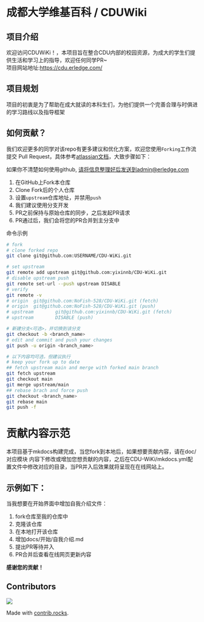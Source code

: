 # 成都大学维基百科 / CDUWiki

## 项目介绍

欢迎访问CDUWiKi！，本项目旨在整合CDU内部的校园资源，为成大的学生们提供生活和学习上的指导，欢迎任何同学PR~  
项目网站地址:https://cdu.erledge.com/

## 项目规划

项目的初衷是为了帮助在成大就读的本科生们，为他们提供一个完善合理与时俱进的学习路线以及指导框架

## 如何贡献？

我们欢迎更多的同学对该repo有更多建议和优化方案，欢迎您使用`Forking`工作流提交 Pull
Request，具体参考[atlassian文档](https://www.atlassian.com/git/tutorials/comparing-workflows/forking-workflow)，大致步骤如下：

如果你不清楚如何使用github, 请将信息整理好后发送到admin@erledge.com

1. 在GitHub上Fork本仓库
2. Clone Fork后的个人仓库
3. 设置`upstream`仓库地址，并禁用`push`
4. 我们建议使用分支开发
5. PR之前保持与原始仓库的同步，之后发起PR请求
6. PR通过后，我们会将您的PR合并到主分支中

命令示例

```bash
# fork
# clone forked repo
git clone git@github.com:USERNAME/CDU-WiKi.git

# set upstream
git remote add upstream git@github.com:yixinnb/CDU-WiKi.git
# disable upstream push
git remote set-url --push upstream DISABLE
# verify
git remote -v
# origin  git@github.com:NoFish-528/CDU-WiKi.git (fetch)
# origin  git@github.com:NoFish-528/CDU-WiKi.git (push)
# upstream        git@github.com:yixinnb/CDU-WiKi.git (fetch)
# upstream        DISABLE (push)

# 新建分支<可选>，并切换到该分支
git checkout -b <branch_name>
# edit and commit and push your changes
git push -u origin <branch_name>

# 以下内容均可选，但建议执行
# keep your fork up to date
## fetch upstream main and merge with forked main branch
git fetch upstream
git checkout main
git merge upstream/main
## rebase brach and force push
git checkout <branch_name>
git rebase main
git push -f
```

# 贡献内容示范

本项目基于mkdocs构建完成，当您fork到本地后，如果想要贡献内容，请在doc/对应模块
内容下修改或增加您想贡献的内容，之后在CDU-WiKi/mkdocs.yml配置文件中修改对应的目录，当PR并入后效果就将呈现在在线网站上。

## 示例如下：

当我想要在开始界面中增加自我介绍文件：

1. fork仓库至我的仓库中
2. 克隆该仓库
3. 在本地打开该仓库
4. 增加docs/开始/自我介绍.md
5. 提出PR等待并入
6. PR合并后查看在线网页更新内容

**感谢您的贡献！**

## Contributors

<a href="https://github.com/yixinnb/CDU-WiKi/graphs/contributors">
  <img src="https://contrib.rocks/image?repo=yixinnb/CDU-WiKi" />
</a>

Made with [contrib.rocks](https://contrib.rocks).